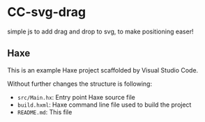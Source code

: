 # CC-svg-drag

simple js to add drag and drop to svg, to make positioning easer!

## Haxe

This is an example Haxe project scaffolded by Visual Studio Code.

Without further changes the structure is following:

- `src/Main.hx`: Entry point Haxe source file
- `build.hxml`: Haxe command line file used to build the project
- `README.md`: This file
